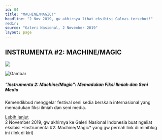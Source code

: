 ```yaml
---
id: 04
title: "MACHINE/MAGIC!"
headline: "2 Nov 2019, gw akhirnya lihat eksibisi Galnas tersebut!"
redir: 
source: "Galeri Nasional, 2 November 2019"
layout: page
---
```


## INSTRUMENTA #2: MACHINE/MAGIC

![](https://i.postimg.cc/kMZxFK5z/IMG-1357.jpg)



<div class="row">
    <div class="col-sm-3">
        <div class="card">
            <img src="https://asset.kompas.com/crops/joSDldZo5TgO6MiIdotZv26EIpk=/0x0:1040x693/780x390/filters:watermark(data/photo/2019/08/13/5d528b8341764.png,0,-0,1)/data/photo/2019/10/24/5db1b9da0e55b.jpeg" class="card-img-top" alt="Gambar">
            <div class="card-body">
                <h5 class="card-title">"Instrumenta 2: Machine/Magic": Memadukan Fiksi Ilmiah dan Seni Media</h5>
                <p class="card-text">Kemendikbud menggelar festival seni sedia berskala internasional yang memadukan fiksi ilmiah dan seni media.</p>
                <a href="https://edukasi.kompas.com/read/2019/10/24/21574761/instrumenta-2-machine-magic-memadukan-fiksi-ilmiah-dan-seni-media" class="card-link">Lebih lanjut</a>
            </div>
        </div>
    </div>
    <div class="col-sm-9">
        2 November 2019, gw akhirnya ke Galeri Nasional Indonesia buat ngeliat eksibisi *Instrumenta #2: Machine/Magic* yang gw pernah link di miniblog ini (link di kiri)
    </div>
</div>


